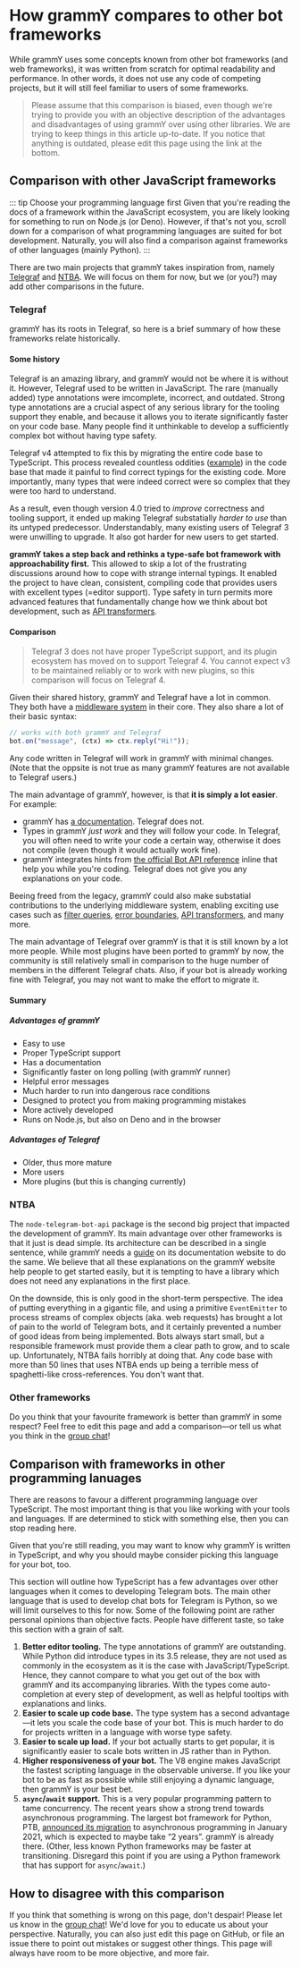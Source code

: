 # How grammY compares to other bot frameworks

While grammY uses some concepts known from other bot frameworks (and web frameworks), it was written from scratch for optimal readability and performance.
In other words, it does not use any code of competing projects, but it will still feel familiar to users of some frameworks.

> Please assume that this comparison is biased, even though we're trying to provide you with an objective description of the advantages and disadvantages of using grammY over using other libraries.
> We are trying to keep things in this article up-to-date.
> If you notice that anything is outdated, please edit this page using the link  at the bottom.

## Comparison with other JavaScript frameworks

::: tip Choose your programming language first
Given that you're reading the docs of a framework within the JavaScript ecosystem, you are likely looking for something to run on Node.js (or Deno).
However, if that's not you, scroll down for a comparison of what programming languages are suited for bot development.
Naturally, you will also find a comparison against frameworks of other languages (mainly Python).
:::

There are two main projects that grammY takes inspiration from, namely [Telegraf](https://github.com/telegraf/telegraf) and [NTBA](https://github.com/yagop/node-telegram-bot-api).
We will focus on them for now, but we (or you?) may add other comparisons in the future.

### Telegraf

grammY has its roots in Telegraf, so here is a brief summary of how these frameworks relate historically.

#### Some history

Telegraf is an amazing library, and grammY would not be where it is without it.
However, Telegraf used to be written in JavaScript.
The rare (manually added) type annotations were imcomplete, incorrect, and outdated.
Strong type annotations are a crucial aspect of any serious library for the tooling support they enable, and because it allows you to iterate significantly faster on your code base.
Many people find it unthinkable to develop a sufficiently complex bot without having type safety.

Telegraf v4 attempted to fix this by migrating the entire code base to TypeScript.
This process revealed countless oddities ([example](https://github.com/telegraf/telegraf/issues/1076)) in the code base that made it painful to find correct typings for the existing code.
More importantly, many types that were indeed correct were so complex that they were too hard to understand.

As a result, even though version 4.0 tried to _improve_ correctness and tooling support, it ended up making Telegraf substatially _harder to use_ than its untyped predecessor.
Understandably, many existing users of Telegraf 3 were unwilling to upgrade.
It also got harder for new users to get started.

**grammY takes a step back and rethinks a type-safe bot framework with approachability first.**
This allowed to skip a lot of the frustrating discussions around how to cope with strange internal typings.
It enabled the project to have clean, consistent, compiling code that provides users with excellent types (=editor support).
Type safety in turn permits more advanced features that fundamentally change how we think about bot development, such as [API transformers](/advanced/transformers.md).

#### Comparison

> Telegraf 3 does not have proper TypeScript support, and its plugin ecosystem has moved on to support Telegraf 4.
> You cannot expect v3 to be maintained reliably or to work with new plugins, so this comparison will focus on Telegraf 4.

Given their shared history, grammY and Telegraf have a lot in common.
They both have a [middleware system](/guide/middleware.md) in their core.
They also share a lot of their basic syntax:

```ts
// works with both grammY and Telegraf
bot.on("message", (ctx) => ctx.reply("Hi!"));
```

Any code written in Telegraf will work in grammY with minimal changes.
(Note that the oppsite is not true as many grammY features are not available to Telegraf users.)

The main advantage of grammY, however, is that **it is simply a lot easier**.
For example:

- grammY has [a documentation](/).
  Telegraf does not.
- Types in grammY _just work_ and they will follow your code.
  In Telegraf, you will often need to write your code a certain way, otherwise it does not compile (even though it would actually work fine).
- grammY integrates hints from [the official Bot API reference](core.telegram.org/bots/api) inline that help you while you're coding.
  Telegraf does not give you any explanations on your code.

Beeing freed from the legacy, grammY could also make substatial contributions to the underlying middleware system, enabling exciting use cases such as [filter queries](/guide/filter-queries.md), [error boundaries](/guide/errors.md#error-boundaries), [API transformers](/advanced/transformers.md), and many more.

The main advantage of Telegraf over grammY is that it is still known by a lot more people.
While most plugins have been ported to grammY by now, the community is still relatively small in comparison to the huge number of members in the different Telegraf chats.
Also, if your bot is already working fine with Telegraf, you may not want to make the effort to migrate it.

#### Summary

##### Advantages of grammY

- Easy to use
- Proper TypeScript support
- Has a documentation
- Significantly faster on long polling (with grammY runner)
- Helpful error messages
- Much harder to run into dangerous race conditions
- Designed to protect you from making programming mistakes
- More actively developed
- Runs on Node.js, but also on Deno and in the browser

##### Advantages of Telegraf

- Older, thus more mature
- More users
- More plugins (but this is changing currently)

### NTBA

The `node-telegram-bot-api` package is the second big project that impacted the development of grammY.
Its main advantage over other frameworks is that it just is dead simple.
Its architecture can be described in a single sentence, while grammY needs a [guide](/guide/) on its documentation website to do the same.
We believe that all these explanations on the grammY website help people to get started easily, but it is tempting to have a library which does not need any explanations in the first place.

On the downside, this is only good in the short-term perspective.
The idea of putting everything in a gigantic file, and using a primitive `EventEmitter` to process streams of complex objects (aka. web requests) has brought a lot of pain to the world of Telegram bots, and it certainly prevented a number of good ideas from being implemented.
Bots always start small, but a responsible framework must provide them a clear path to grow, and to scale up.
Unfortunately, NTBA fails horribly at doing that.
Any code base with more than 50 lines that uses NTBA ends up being a terrible mess of spaghetti-like cross-references.
You don't want that.

### Other frameworks

Do you think that your favourite framework is better than grammY in some respect?
Feel free to edit this page and add a comparison—or tell us what you think in the [group chat](https://telegram.me/grammyjs)!

## Comparison with frameworks in other programming lanuages

There are reasons to favour a different programming language over TypeScript.
The most important thing is that you like working with your tools and languages.
If are determined to stick with something else, then you can stop reading here.

Given that you're still reading, you may want to know why grammY is written in TypeScript, and why you should maybe consider picking this language for your bot, too.

This section will outline how TypeScript has a few advantages over other languages when it comes to developing Telegram bots.
The main other language that is used to develop chat bots for Telegram is Python, so we will limit ourselves to this for now.
Some of the following point are rather personal opinions than objective facts.
People have different taste, so take this section with a grain of salt.

1. **Better editor tooling.**
   The type annotations of grammY are outstanding.
   While Python did introduce types in its 3.5 release, they are not used as commonly in the ecosystem as it is the case with JavaScript/TypeScript.
   Hence, they cannot compare to what you get out of the box with grammY and its accompanying libraries.
   With the types come auto-completion at every step of development, as well as helpful tooltips with explanations and links.
2. **Easier to scale up code base.**
   The type system has a second advantage—it lets you scale the code base of your bot.
   This is much harder to do for projects written in a language with worse type safety.
3. **Easier to scale up load.**
   If your bot actually starts to get popular, it is significantly easier to scale bots written in JS rather than in Python.
4. **Higher responsiveness of your bot.**
   The V8 engine makes JavaScript the fastest scripting language in the observable universe.
   If you like your bot to be as fast as possible while still enjoying a dynamic language, then grammY is your best bet.
5. **`async`/`await` support.**
   This is a very popular programming pattern to tame concurrency.
   The recent years show a strong trend towards asynchronous programming.
   The largest bot framework for Python, PTB, [announced its migration](https://telegram.me/pythontelegrambotchannel/94) to asynchronous programming in January 2021, which is expected to maybe take “2 years”.
   grammY is already there.
   (Other, less known Python frameworks may be faster at transitioning.
   Disregard this point if you are using a Python framework that has support for `async`/`await`.)

## How to disagree with this comparison

If you think that something is wrong on this page, don't despair!
Please let us know in the [group chat](https://telegram.me/grammyjs)!
We'd love for you to educate us about your perspective.
Naturally, you can also just edit this page on GitHub, or file an issue there to point out mistakes or suggest other things.
This page will always have room to be more objective, and more fair.
